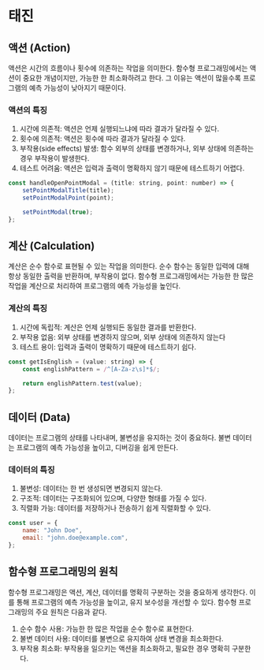 # 태진

## 액션 (Action)

액션은 시간의 흐름이나 횟수에 의존하는 작업을 의미한다. 함수형 프로그래밍에서는 액션이 중요한 개념이지만, 가능한 한 최소화하려고 한다. 그 이유는 액션이 많을수록 프로그램의 예측 가능성이 낮아지기 때문이다.

### 액션의 특징

1. 시간에 의존적: 액션은 언제 실행되느냐에 따라 결과가 달라질 수 있다.
2. 횟수에 의존적: 액션은 횟수에 따라 결과가 달라질 수 있다.
3. 부작용(side effects) 발생: 함수 외부의 상태를 변경하거나, 외부 상태에 의존하는 경우 부작용이 발생한다.
4. 테스트 어려움: 액션은 입력과 출력이 명확하지 않기 때문에 테스트하기 어렵다.

```jsx
const handleOpenPointModal = (title: string, point: number) => {
	setPointModalTitle(title);
	setPointModalPoint(point);

	setPointModal(true);
};
```

## 계산 (Calculation)

계산은 순수 함수로 표현될 수 있는 작업을 의미한다. 순수 함수는 동일한 입력에 대해 항상 동일한 출력을 반환하며, 부작용이 없다. 함수형 프로그래밍에서는 가능한 한 많은 작업을 계산으로 처리하여 프로그램의 예측 가능성을 높인다.

### 계산의 특징

1. 시간에 독립적: 계산은 언제 실행되든 동일한 결과를 반환한다.
2. 부작용 없음: 외부 상태를 변경하지 않으며, 외부 상태에 의존하지 않는다
3. 테스트 용이: 입력과 출력이 명확하기 때문에 테스트하기 쉽다.

```javascript
const getIsEnglish = (value: string) => {
	const englishPattern = /^[A-Za-z\s]*$/;

	return englishPattern.test(value);
};
```

## 데이터 (Data)

데이터는 프로그램의 상태를 나타내며, 불변성을 유지하는 것이 중요하다. 불변 데이터는 프로그램의 예측 가능성을 높이고, 디버깅을 쉽게 만든다.

### 데이터의 특징

1. 불변성: 데이터는 한 번 생성되면 변경되지 않는다.
2. 구조적: 데이터는 구조화되어 있으며, 다양한 형태를 가질 수 있다.
3. 직렬화 가능: 데이터를 저장하거나 전송하기 쉽게 직렬화할 수 있다.

```javascript
const user = {
	name: "John Doe",
	email: "john.doe@example.com",
};
```

## 함수형 프로그래밍의 원칙

함수형 프로그래밍은 액션, 계산, 데이터를 명확히 구분하는 것을 중요하게 생각한다. 이를 통해 프로그램의 예측 가능성을 높이고, 유지 보수성을 개선할 수 있다. 함수형 프로그래밍의 주요 원칙은 다음과 같다.

1. 순수 함수 사용: 가능한 한 많은 작업을 순수 함수로 표현한다.
2. 불변 데이터 사용: 데이터를 불변으로 유지하여 상태 변경을 최소화한다.
3. 부작용 최소화: 부작용을 일으키는 액션을 최소화하고, 필요한 경우 명확히 구분한다.
